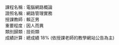 課程名稱 : 電腦網路概論 <BR>
證照名稱 : 網路管理實務 <BR>
授課教師 : 賴正男 <BR>
重要程度 : 因人而異 <BR>
類別歸類 : 技術類 <br>
成績計算 : 總成績 18% (依授課老師的教學網站公告為主)
